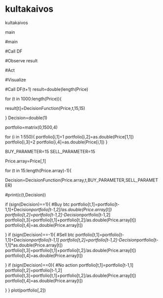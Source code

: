 # kultakaivos
kultakaivos


main

#main

#Call DF

#Observe result

#Act

#Visualize

#Call DF(t+1)
result=double(length(Price)

for (t in 1000:length(Price)){

result[t]=DecisionFunction(Price,t,15,15)

}
Decision=double(1)

portfolio=matrix(0,1500,4)

for (i in 1:550){
  portfolio[i,1]=1
  portfolio[i,2]=as.double(Price[1,1])
  portfolio[i,3]=2
  portfolio[i,4]=as.double(Price[i,1])
}


BUY_PARAMETER=15
SELL_PARAMETER=15

Price.array=Price[,1]

for (t in 15:length(Price.array)-1){

Decision=DecisionFunction(Price.array,t,BUY_PARAMETER,SELL_PARAMETER)

#print(c(t,Decision))

if (sign(Decision)==1){  #Buy btc
  portfolio[t,1]=portfolio[t-1,1]+Decision*portfolio[t-1,2]/as.double(Price.array[t])
  portfolio[t,2]=portfolio[t-1,2]-Decision*portfolio[t-1,2]
  portfolio[t,3]=portfolio[t,1]+portfolio[t,2]/as.double(Price.array[t])
  portfolio[t,4]=as.double(Price.array[t])

}
if (sign(Decision)==-1){ #Sell btc
  portfolio[t,1]=portfolio[t-1,1]+Decision*portfolio[t-1,1]
  portfolio[t,2]=portfolio[t-1,2]-Decision*portfolio[t-1,1]*as.double(Price.array[t])
  portfolio[t,3]=portfolio[t,1]+portfolio[t,2]/as.double(Price.array[t])
  portfolio[t,4]=as.double(Price.array[t])
  
}
if (sign(Decision)==0){  #No action
  portfolio[t,1]=portfolio[t-1,1]
  portfolio[t,2]=portfolio[t-1,2]
  portfolio[t,3]=portfolio[t,1]+portfolio[t,2]/as.double(Price.array[t])
  portfolio[t,4]=as.double(Price.array[t])
  
}
}
plot(portfolio[,2])





